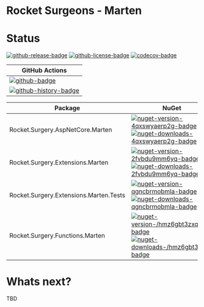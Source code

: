 # Rocket Surgeons - Marten

# Status

<!-- badges -->
[![github-release-badge]][github-release]
[![github-license-badge]][github-license]
[![codecov-badge]][codecov]
<!-- badges -->

<!-- history badges -->
| GitHub Actions |
| -------------- |
| [![github-badge]][github] |
| [![github-history-badge]][github] |
<!-- history badges -->

<!-- nuget packages -->
| Package | NuGet |
| ------- | ----- |
| Rocket.Surgery.AspNetCore.Marten | [![nuget-version-4qxswyaerp2g-badge]![nuget-downloads-4qxswyaerp2g-badge]][nuget-4qxswyaerp2g] |
| Rocket.Surgery.Extensions.Marten | [![nuget-version-2fvbdu9mm6yq-badge]![nuget-downloads-2fvbdu9mm6yq-badge]][nuget-2fvbdu9mm6yq] |
| Rocket.Surgery.Extensions.Marten.Tests | [![nuget-version-qgncbrmobmla-badge]![nuget-downloads-qgncbrmobmla-badge]][nuget-qgncbrmobmla] |
| Rocket.Surgery.Functions.Marten | [![nuget-version-/hmz6gbt3zxq-badge]![nuget-downloads-/hmz6gbt3zxq-badge]][nuget-/hmz6gbt3zxq] |
<!-- nuget packages -->

# Whats next?

TBD

<!-- generated references -->
[github-release]: https://github.com/RocketSurgeonsGuild/Marten.Extensions/releases/latest
[github-release-badge]: https://img.shields.io/github/release/RocketSurgeonsGuild/Marten.Extensions.svg?logo=github&style=flat "Latest Release"
[github-license]: https://github.com/RocketSurgeonsGuild/Marten.Extensions/blob/master/LICENSE
[github-license-badge]: https://img.shields.io/github/license/RocketSurgeonsGuild/Marten.Extensions.svg?style=flat "License"
[codecov]: https://codecov.io/gh/RocketSurgeonsGuild/Marten.Extensions
[codecov-badge]: https://img.shields.io/codecov/c/github/RocketSurgeonsGuild/Marten.Extensions.svg?color=E03997&label=codecov&logo=codecov&logoColor=E03997&style=flat "Code Coverage"
[github]: https://github.com/RocketSurgeonsGuild/Marten.Extensions/actions?query=workflow%3Aci
[github-badge]: https://img.shields.io/github/workflow/status/RocketSurgeonsGuild/Marten.Extensions/ci.svg?label=github&logo=github&color=b845fc&logoColor=b845fc&style=flat "GitHub Actions Status"
[github-history-badge]: https://buildstats.info/github/chart/RocketSurgeonsGuild/Marten.Extensions?includeBuildsFromPullRequest=false "GitHub Actions History"
[nuget-4qxswyaerp2g]: https://www.nuget.org/packages/Rocket.Surgery.AspNetCore.Marten/
[nuget-version-4qxswyaerp2g-badge]: https://img.shields.io/nuget/v/Rocket.Surgery.AspNetCore.Marten.svg?color=004880&logo=nuget&style=flat-square "NuGet Version"
[nuget-downloads-4qxswyaerp2g-badge]: https://img.shields.io/nuget/dt/Rocket.Surgery.AspNetCore.Marten.svg?color=004880&logo=nuget&style=flat-square "NuGet Downloads"
[nuget-2fvbdu9mm6yq]: https://www.nuget.org/packages/Rocket.Surgery.Extensions.Marten/
[nuget-version-2fvbdu9mm6yq-badge]: https://img.shields.io/nuget/v/Rocket.Surgery.Extensions.Marten.svg?color=004880&logo=nuget&style=flat-square "NuGet Version"
[nuget-downloads-2fvbdu9mm6yq-badge]: https://img.shields.io/nuget/dt/Rocket.Surgery.Extensions.Marten.svg?color=004880&logo=nuget&style=flat-square "NuGet Downloads"
[nuget-qgncbrmobmla]: https://www.nuget.org/packages/Rocket.Surgery.Extensions.Marten.Tests/
[nuget-version-qgncbrmobmla-badge]: https://img.shields.io/nuget/v/Rocket.Surgery.Extensions.Marten.Tests.svg?color=004880&logo=nuget&style=flat-square "NuGet Version"
[nuget-downloads-qgncbrmobmla-badge]: https://img.shields.io/nuget/dt/Rocket.Surgery.Extensions.Marten.Tests.svg?color=004880&logo=nuget&style=flat-square "NuGet Downloads"
[nuget-/hmz6gbt3zxq]: https://www.nuget.org/packages/Rocket.Surgery.Functions.Marten/
[nuget-version-/hmz6gbt3zxq-badge]: https://img.shields.io/nuget/v/Rocket.Surgery.Functions.Marten.svg?color=004880&logo=nuget&style=flat-square "NuGet Version"
[nuget-downloads-/hmz6gbt3zxq-badge]: https://img.shields.io/nuget/dt/Rocket.Surgery.Functions.Marten.svg?color=004880&logo=nuget&style=flat-square "NuGet Downloads"
<!-- generated references -->

<!-- nuke-data
github:
  owner: RocketSurgeonsGuild
  repository: Marten.Extensions
-->
